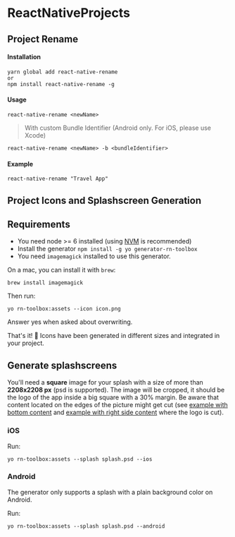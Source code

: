 # ReactNativeProjects

## Project Rename
#### Installation
```
yarn global add react-native-rename
or
npm install react-native-rename -g
```
#### Usage
```
react-native-rename <newName>
```

> With custom Bundle Identifier (Android only. For iOS, please use Xcode)
```
react-native-rename <newName> -b <bundleIdentifier>
```

#### Example
```
react-native-rename "Travel App"
```


## Project Icons and Splashscreen Generation
## Requirements

- You need node >= 6 installed (using [NVM](https://github.com/creationix/nvm) is recommended)
- Install the generator `npm install -g yo generator-rn-toolbox`
- You need `imagemagick` installed to use this generator.

On a mac, you can install it with `brew`:
```
brew install imagemagick
```

Then run:
```
yo rn-toolbox:assets --icon icon.png
```
Answer yes when asked about overwriting.

That's it! :balloon:
Icons have been generated in different sizes and integrated in your project.

## Generate splashscreens
You'll need a **square** image for your splash with a size of more than **2208x2208 px** (psd is supported). The image will be cropped, it should be the logo of the app inside a big square with a 30% margin.
Be aware that content located on the edges of the picture might get cut (see [example with bottom content](./doc/splashscreen-with-bottom-content.png) and [example with right side content](./doc/splashscreen-with-right-side-content.png) where the logo is cut).
### iOS

Run:
```
yo rn-toolbox:assets --splash splash.psd --ios
```
### Android

The generator only supports a splash with a plain background color on Android.

Run:
```
yo rn-toolbox:assets --splash splash.psd --android
```